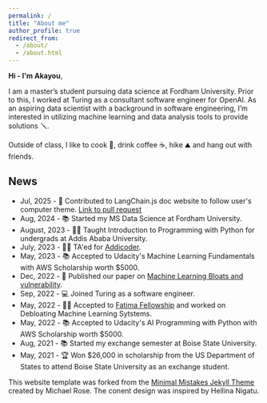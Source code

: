 ```yaml
---
permalink: /
title: "About me"
author_profile: true
redirect_from: 
  - /about/
  - /about.html
---
```

**Hi - I'm Akayou**,

I am a master’s student pursuing data science at Fordham University. Prior to this, I worked at Turing as a consultant software engineer for OpenAI. As an aspiring data scientist with a background in software engineering, I’m interested in utilizing machine learning and data analysis tools to provide solutions 🪛.


Outside of class, I like to cook 🍛, drink coffee ☕️, hike ⛰ and hang out with friends.


## News

- Jul, 2025 - 🐧 Contributed to LangChain.js doc website to follow user's computer theme. [Link to pull request](https://github.com/langchain-ai/langchainjs/pull/8466)
- Aug, 2024 - 📚 Started my MS Data Science at Fordham University.
- August, 2023 - 👨‍🏫 Taught Introduction to Programming with Python for undergrads at Addis Ababa University.
- July, 2023 - 👨‍🏫 TA'ed for [Addicoder](https://addiscoder.com).
- May, 2023 - 📚 Accepted to Udacity's Machine Learning Fundamentals with AWS Scholarship worth $5000.
- Dec, 2022 - 📄 Published our paper on [Machine Learning Bloats and vulnerability](https://arxiv.org/abs/2212.09437).
- Sep, 2022 - 💻 Joined Turing as a software engineer.
- May, 2022 - 👨‍🔬 Accepted to [Fatima Fellowship](https://www.fatimafellowship.com) and worked on Debloating Machine Learning Sytstems.
- May, 2022 - 📚 Accepted to Udacity's AI Programming with Python with AWS Scholarship worth $5000.
- Aug, 2021 - 📚 Started my exchange semester at Boise State University.
- May, 2021 - 🏆 Won $26,000 in scholarship from the US Department of States to attend Boise State University as an exchange student.





This website template was forked from the [Minimal Mistakes Jekyll Theme](https://mmistakes.github.io/minimal-mistakes/) created by Michael Rose. The conent design was inspired by Hellina Nigatu.